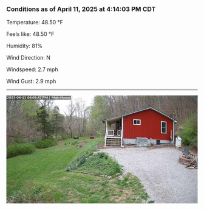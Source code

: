 ### Conditions as of April 11, 2025 at 4:14:03 PM CDT 

Temperature: 48.50 &deg;F

Feels like: 48.50 &deg;F

Humidity: 81%

Wind Direction: N

Windspeed: 2.7 mph

Wind Gust: 2.9 mph

---

<img src="./images/latest.jpeg"/>

